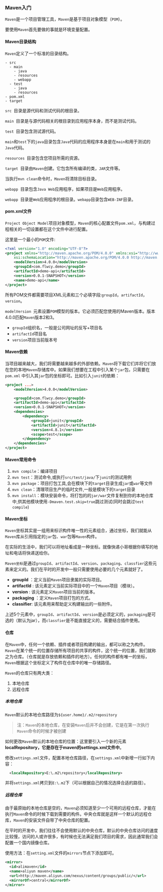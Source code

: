 ### Maven入门

`Maven`是一个项目管理工具，`Maven`是基于项目对象模型（`POM`）。

要使用`Maven`首先要做的事就是环境变量配置。

#### Maven目录结构

`Maven`定义了一个标准的目录结构。

```
- src
  - main
    - java
    - resources
    - webapp
  - test
    - java
    - resources
- pom.xml
- target
```

`src `目录是源代码和测试代码的根目录。

`main `目录是与源代码相关的根目录到应用程序本身，而不是测试代码。

`test `目录包含测试源代码。

`main`和`test`下的` java `目录包含`Java`代码的应用程序本身是在`main`和用于测试的`Java`代码。

`resources `目录包含您项目所需的资源。

`target `目录由`Maven`创建。它包含所有编译的类，`JAR`文件等。

当执行` mvn clean `命令时，`Maven`将清除目标目录。

`webapp `目录包含`Java Web`应用程序，如果项目是`Web`应用程序。

`webapp `目录是`Web`应用程序的根目录。`webapp`目录包含` WEB-INF `目录。

#### pom.xml文件

`Project Object Model`项目对象模型，`Maven`的核心配置文件`pom.xml`，与构建过程相关的一切设置都在这个文件中进行配置。

这里是一个最小的`POM`文件:

```xml
<?xml version="1.0" encoding="UTF-8"?>
<project xmlns="http://maven.apache.org/POM/4.0.0" xmlns:xsi="http://www.w3.org/2001/XMLSchema-instance"
    xsi:schemaLocation="http://maven.apache.org/POM/4.0.0 http://maven.apache.org/xsd/maven-4.0.0.xsd">
    <modelVersion>4.0.0</modelVersion>
    <groupId>com.flwcy.demo</groupId>
    <artifactId>demo-api</artifactId>
    <version>0.0.1-SNAPSHOT</version>
    <name>demo-api</name>
</project>
```

所有POM文件都需要项目XML元素和三个必填字段:` groupId `，` artifactId `，`version`。

`modelVersion `元素设置`POM`模型的版本。它必须匹配您使用的Maven版本。版本4.0.0匹配`Maven`版本2和3。

+ `groupId`组织名，一般是公司网址的反写+项目名
+ `artifactId`项目名
+ `version`项目当前版本号

#### Maven依赖

当项目越来越大，我们将需要越来越多的外部依赖。`Maven`将下载它们并将它们放在您的本地`Maven`存储库中。如果我们想要在工程中引入某个`jar`包，只需要在`pom.xml` 中引入其`jar`包的坐标即可。比如引入`junit`的依赖：

```xml
<project ...>
    <modelVersion>4.0.0</modelVersion>

    <groupId>com.flwcy.demo</groupId>
    <artifactId>demo-api</artifactId>
    <version>0.0.1-SNAPSHOT</version>
    <dependencies>
        <dependency>
            <groupId>junit</groupId>
            <artifactId>junit</artifactId>
            <version>4.8.1</version>
            <scope>test</scope>
        </dependency>
    </dependencies>
</project>
```

#### Maven常用命令

1. `mvn compile`：编译项目
2. `mvn test`：测试命令,或执行`src/test/java/`下`junit`的测试用例
3. `mvn package`：项目打包工具,会在模块下的`target`目录生成`jar`或`war`等文件
4. `mvn clean`：清理项目生产的临时文件,一般是模块下的`target`目录
5. `mvn install`：模块安装命令，将打包的的`jar/war`文件复制到你的本地仓库中,供其他模块使用`-Dmaven.test.skip=true`跳过测试(同时会跳过`test compile`)

#### Maven坐标

`Maven`坐标其实是一组用来标识构件唯一性的元素组合，通过坐标，我们就能从`Maven`库从引用指定的`jar`包、`war`包等`Maven`构件。

在实际的生活中，我们可以将地址看成是一种坐标。就像快递小哥根据你填写的地址和电话将快递送给你。

`Maven坐标`是通过`groupId`、`artifactId`、`version`、`packaging`、`classfier`这些元素来定义的。我们在平时的开发中一般只需要使用必要的几个元素就好了。

+ **groupId** ：定义当前`Maven`项目隶属的实际项目。
+ **artifactId** : 该元素定义当前实际项目中的一个`Maven`项目（模块）。
+ **version** : 该元素定义`Maven`项目当前的版本。
+ **packaging** ：定义`Maven`项目打包的方式。
+ **classifier**: 该元素用来帮助定义构建输出的一些附件。

上述5个元素中，`groupId`、`artifactId`、`version`是必须定义的，`packaging`是可选的（默认为jar），而`classfier`是不能直接定义的，需要结合插件使用。

#### 仓库

在`Maven`中，任何一个依赖、插件或者项目构建的输出，都可以称之为构件。`Maven`在某个统一的位置存储所有项目的共享的构件，这个统一的位置，我们就称之为仓库。（仓库就是存放依赖和插件的地方）。任何的构件都有唯一的坐标，`Maven`根据这个坐标定义了构件在仓库中的唯一存储路径。

`Maven`的仓库只有两大类：

1. 本地仓库
2. 远程仓库

##### 本地仓库

`Maven`默认的本地仓库路径为`${user.home}/.m2/repository`

> 注：`Maven`的本地仓库，在安装`Maven`后并不会创建，它是在第一次执行`Maven`命令的时候才被创建

如何更改`Maven`默认的本地仓库的位置：这里要引入一个新的元素**localRepository，它是存在于maven的settings.xml文件中**。

修改`settings.xml`文件，配置本地仓库路径，在`settings.xml`中新增一行如下内容：

```xml
  <localRepository>E:\.m2\repository</localRepository>
```

并将`settings.xml`拷贝到`E:\.m2`下（可以根据自己的情况选择合适的路径）。

##### 远程仓库

由于最原始的本地仓库是空的，`Maven`必须知道至少一个可用的远程仓库，才能在执行`Maven`命令的时候下载到需要的构件。中央仓库就是这样一个默认的远程仓库，`Maven`的安装文件自带了中央仓库的配置。

在平时的开发中，我们往往不会使用默认的中央仓库，默认的中央仓库访问的速度比较慢，访问的人或许很多，有时候也无法满足我们项目的需求，因此通常我们会配置一个国内镜像仓库。

使用方法：在`setting.xml`文件的`mirrors`节点下添加即可。

```xml
<mirror>  
  <id>alimaven</id>  
  <name>aliyun maven</name>  
  <url>http://maven.aliyun.com/nexus/content/groups/public/</url>  
  <mirrorOf>central</mirrorOf>          
</mirror> 
```

